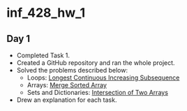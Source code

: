 # inf_428_hw_1
## Day 1
- Completed Task 1.
- Created a GitHub repository and ran the whole project.
- Solved the problems described below:
  - Loops: [Longest Continuous Increasing Subsequence](https://leetcode.com/problems/longest-continuous-increasing-subsequence/description/)
  - Arrays: [Merge Sorted Array](https://leetcode.com/problems/merge-sorted-array/description/)
  - Sets and Dictionaries: [Intersection of Two Arrays](https://leetcode.com/problems/intersection-of-two-arrays/description/)
- Drew an explanation for each task.
